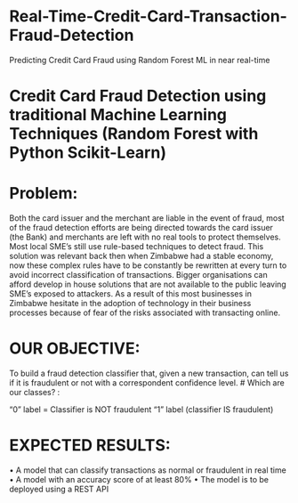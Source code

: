 # Real-Time-Credit-Card-Transaction-Fraud-Detection

Predicting Credit Card Fraud using Random Forest ML in near real-time

# Credit Card Fraud Detection using traditional Machine Learning Techniques (Random Forest with Python Scikit-Learn)


# Problem:

Both the card issuer and the merchant are liable in the event of fraud, most of the fraud detection efforts are being directed towards the card issuer (the Bank) and merchants are left with no real tools to protect themselves.  Most local SME’s still use rule-based techniques to detect fraud. This solution was relevant back then when Zimbabwe had a stable economy, now these complex rules have to be constantly be rewritten at every turn to avoid incorrect classification of transactions. Bigger organisations can afford develop in house solutions that are not available to the public leaving SME’s exposed to attackers. As a result of this most businesses in Zimbabwe hesitate in the adoption of technology in their business processes because of fear of the risks associated with transacting online. 



# OUR OBJECTIVE: 

To build a fraud detection classifier that, given a new transaction, can tell us if it is fraudulent or not with a correspondent confidence level. # Which are our classes? : 

“0” label = Classifier is NOT fraudulent
“1” label (classifier IS fraudulent)

# EXPECTED RESULTS:

•	A model that can classify transactions as normal or fraudulent in real time
•	A model with an accuracy score of at least 80%
•	The model is to be deployed using a REST API


